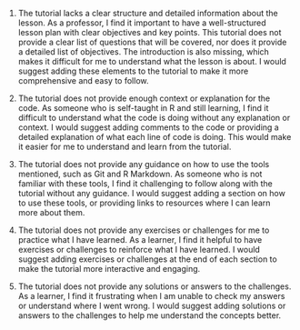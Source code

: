 1. The tutorial lacks a clear structure and detailed information about the lesson. As a professor, I find it important to have a well-structured lesson plan with clear objectives and key points. This tutorial does not provide a clear list of questions that will be covered, nor does it provide a detailed list of objectives. The introduction is also missing, which makes it difficult for me to understand what the lesson is about. I would suggest adding these elements to the tutorial to make it more comprehensive and easy to follow.

2. The tutorial does not provide enough context or explanation for the code. As someone who is self-taught in R and still learning, I find it difficult to understand what the code is doing without any explanation or context. I would suggest adding comments to the code or providing a detailed explanation of what each line of code is doing. This would make it easier for me to understand and learn from the tutorial.

3. The tutorial does not provide any guidance on how to use the tools mentioned, such as Git and R Markdown. As someone who is not familiar with these tools, I find it challenging to follow along with the tutorial without any guidance. I would suggest adding a section on how to use these tools, or providing links to resources where I can learn more about them.

4. The tutorial does not provide any exercises or challenges for me to practice what I have learned. As a learner, I find it helpful to have exercises or challenges to reinforce what I have learned. I would suggest adding exercises or challenges at the end of each section to make the tutorial more interactive and engaging.

5. The tutorial does not provide any solutions or answers to the challenges. As a learner, I find it frustrating when I am unable to check my answers or understand where I went wrong. I would suggest adding solutions or answers to the challenges to help me understand the concepts better.
